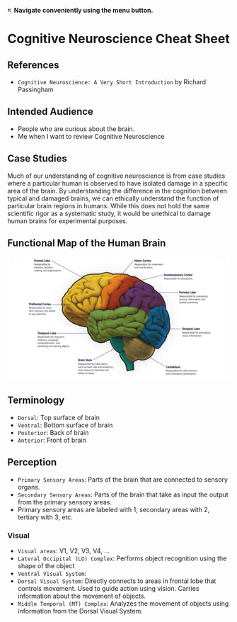 :arrow_upper_left: **Navigate conveniently using the menu button.**

# Cognitive Neuroscience Cheat Sheet
## References
* `Cognitive Neuroscience: A Very Short Introduction` by Richard Passingham
## Intended Audience
* People who are curious about the brain.
* Me when I want to review Cognitive Neuroscience

## Case Studies
Much of our understanding of cognitive neuroscience is from case studies where a particular human is observed to have isolated damage in a specific area of the brain. By understanding the difference in the cognition between typical and damaged brains, we can ethically understand the function of particular brain regions in humans. While this does not hold the same scientific rigor as a systematic study, it would be unethical to damage human brains for experimental purposes.

## Functional Map of the Human Brain
![Brain Map](images/brainmap.webp)
## Terminology
* `Dorsal`: Top surface of brain
* `Ventral`: Bottom surface of brain
* `Posterior`: Back of brain
* `Anterior`: Front of brain

## Perception
* `Primary Sensory Areas`: Parts of the brain that are connected to sensory organs.
* `Secondary Sensory Areas`: Parts of the brain that take as input the output from the primary sensory areas.
* Primary sensory areas are labeled with 1, secondary areas with 2, tertiary with 3, etc.
### Visual
* `Visual areas`: V1, V2, V3, V4, ...
* `Lateral Occipital (LO) Complex`: Performs object recognition using the shape of the object
* `Ventral Visual System`: 
* `Dorsal Visual System`: Directly connects to areas in frontal lobe that controls movement. Used to guide action using vision. Carries information about the movement of objects.
* `Middle Temporal (MT) Complex`: Analyzes the movement of objects using information from the Dorsal Visual System.

